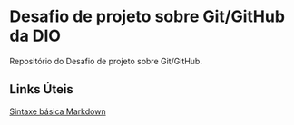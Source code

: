 # Desafio de projeto sobre Git/GitHub da DIO
Repositório do Desafio de projeto sobre Git/GitHub.

## Links Úteis
[Sintaxe básica Markdown](http://www.markdownguide.org/basic-syntax/)
